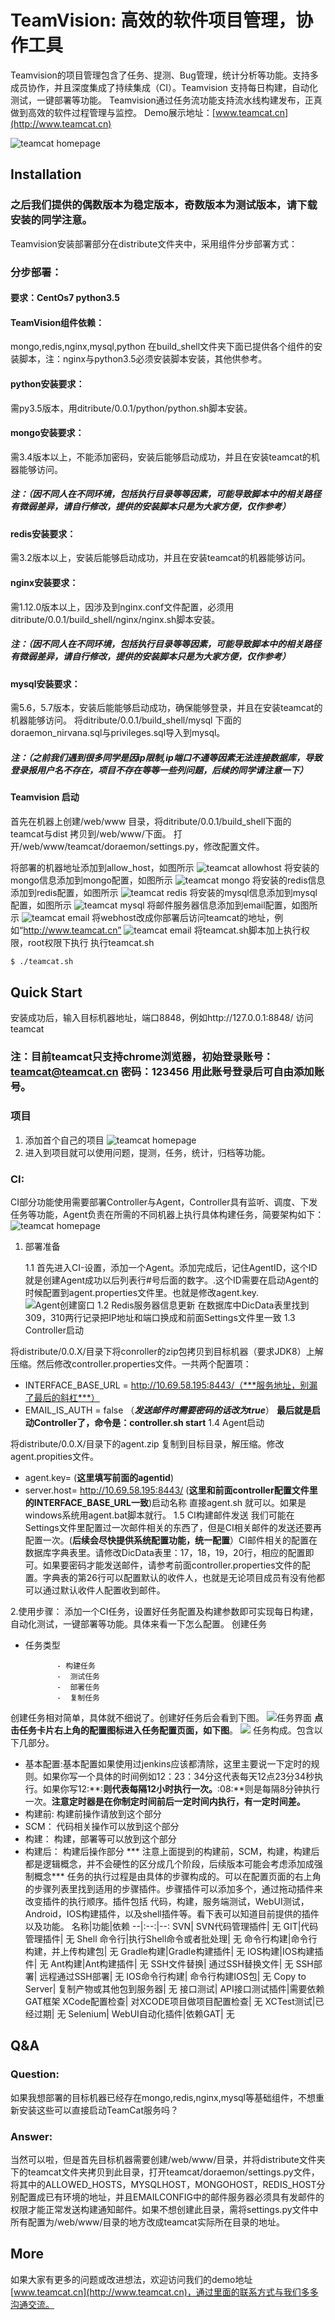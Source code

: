 # TeamVision: 高效的软件项目管理，协作工具

Teamvision的项目管理包含了任务、提测、Bug管理，统计分析等功能。支持多成员协作，并且深度集成了持续集成（CI）。Teamvision 支持每日构建，自动化测试，一键部署等功能。 Teamvision通过任务流功能支持流水线构建发布，正真做到高效的软件过程管理与监控。
Demo展示地址：[www.teamcat.cn](http://www.teamcat.cn)

![teamcat homepage](screenshots/Teamcat_homepage.jpg)

## Installation

### 之后我们提供的偶数版本为稳定版本，奇数版本为测试版本，请下载安装的同学注意。

Teamvision安装部署部分在distribute文件夹中，采用组件分步部署方式：

### 分步部署：
#### 要求：CentOs7  python3.5
#### TeamVision组件依赖：
mongo,redis,nginx,mysql,python
在build_shell文件夹下面已提供各个组件的安装脚本，注：nginx与python3.5必须安装脚本安装，其他供参考。
#### python安装要求：
需py3.5版本，用ditribute/0.0.1/python/python.sh脚本安装。
#### mongo安装要求：
需3.4版本以上，不能添加密码，安装后能够启动成功，并且在安装teamcat的机器能够访问。
##### 注：（因不同人在不同环境，包括执行目录等等因素，可能导致脚本中的相关路径有微弱差异，请自行修改，提供的安装脚本只是为大家方便，仅作参考）
#### redis安装要求：
需3.2版本以上，安装后能够启动成功，并且在安装teamcat的机器能够访问。
#### nginx安装要求：
需1.12.0版本以上，因涉及到nginx.conf文件配置，必须用ditribute/0.0.1/build_shell/nginx/nginx.sh脚本安装。
##### 注：（因不同人在不同环境，包括执行目录等等因素，可能导致脚本中的相关路径有微弱差异，请自行修改，提供的安装脚本只是为大家方便，仅作参考）
#### mysql安装要求：
需5.6，5.7版本，安装后能能够启动成功，确保能够登录，并且在安装teamcat的机器能够访问。
将ditribute/0.0.1/build_shell/mysql 下面的doraemon_nirvana.sql与privileges.sql导入到mysql。
##### 注：（之前我们遇到很多同学是因ip限制,ip端口不通等因素无法连接数据库，导致登录报用户名不存在，项目不存在等等一些列问题，后续的同学请注意一下）
#### Teamvision 启动
首先在机器上创建/web/www 目录，将ditribute/0.0.1/build_shell下面的 teamcat与dist 拷贝到/web/www/下面。
打开/web/www/teamcat/doraemon/settings.py，修改配置文件。

将部署的机器地址添加到allow_host，如图所示
![teamcat allowhost](screenshots/settings_allowhost.jpg)
将安装的mongo信息添加到mongo配置，如图所示
![teamcat mongo](screenshots/settings_mongo.jpg)
将安装的redis信息添加到redis配置，如图所示
![teamcat redis](screenshots/settings_redis.jpg)
将安装的mysql信息添加到mysql配置，如图所示
![teamcat mysql](screenshots/settings_mysql.jpg)
将邮件服务器信息添加到email配置，如图所示
![teamcat email](screenshots/settings_email.jpg)
将webhost改成你部署后访问teamcat的地址，例如“http://www.teamcat.cn”
![teamcat email](screenshots/settings_webhost.jpg)
将teamcat.sh脚本加上执行权限，root权限下执行
   执行teamcat.sh
   
   ```sh
   $ ./teamcat.sh
   ```

## Quick Start

   安装成功后，输入目标机器地址，端口8848，例如http://127.0.0.1:8848/ 访问teamcat
   
### 注：目前teamcat只支持chrome浏览器，初始登录账号：teamcat@teamcat.cn 密码：123456  用此账号登录后可自由添加账号。

### 项目
1. 添加首个自己的项目
![teamcat homepage](screenshots/Teamcat_program.jpg)
2. 进入到项目就可以使用问题，提测，任务，统计，归档等功能。
### CI:
   CI部分功能使用需要部署Controller与Agent，Controller具有监听、调度、下发任务等功能，Agent负责在所需的不同机器上执行具体构建任务，简要架构如下：
![teamcat homepage](screenshots/Teamcat_CI.jpg)
1. 部署准备
   
     1.1 首先进入CI-设置，添加一个Agent。添加完成后，记住AgentID，这个ID就是创建Agent成功以后列表行#号后面的数字。.这个ID需要在启动Agent的时候配置到agent.properties文件里。也就是修改agent.key.
 ![Agent创建窗口](screenshots/AgentCreate.png)
1.2 Redis服务器信息更新
在数据库中DicData表里找到309，310两行记录把IP地址和端口换成和前面Settings文件里一致
1.3 Controller启动
   
将distribute/0.0.X/目录下将conroller的zip包拷贝到目标机器（要求JDK8）上解压缩。然后修改controller.properties文件。一共两个配置项：
- INTERFACE_BASE_URL = http://10.69.58.195:8443/（***服务地址，别漏了最后的斜杠***）
- EMAIL_IS_AUTH = false （***发送邮件时需要密码的话改为true***）
**最后就是启动Controller了，命令是：controller.sh start**
1.4 Agent启动
   
将distribute/0.0.X/目录下的agent.zip 复制到目标目录，解压缩。修改agent.propities文件。
- agent.key= (**这里填写前面的agentid**)
- server.host= http://10.69.58.195:8443/ (**这里和前面controller配置文件里的INTERFACE_BASE_URL一致**)启动名称 直接agent.sh 就可以。如果是windows系统用agent.bat脚本就行。
1.5 CI构建邮件发送
我们可能在Settings文件里配置过一次邮件相关的东西了，但是CI相关邮件的发送还要再配置一次。(**后续会尽快提供系统配置功能，统一配置**）CI邮件相关的配置在数据库字典表里。请修改DicData表里：17，18，19，20行，相应的配置即可。如果要密码才能发送邮件，请参考前面controller.properties文件的配置。字典表的第26行可以配置默认的收件人，也就是无论项目成员有没有他都可以通过默认收件人配置收到邮件。

2.使用步骤：
   添加一个CI任务，设置好任务配置及构建参数即可实现每日构建，自动化测试，一键部署等功能。具体来看一下怎么配置。
    创建任务
- 任务类型
   
             - 构建任务
             -  测试任务
             -  部署任务
             -  复制任务
 创建任务相对简单，具体就不细说了。创建好任务后会看到下图。
![任务界面](screenshots/CITaskPage.png)
**点击任务卡片右上角的配置图标进入任务配置页面，如下图**。
![](screenshots/CIConfigBasic.png)
任务构成。包含以下几部分。
- 基本配置:基本配置如果使用过jenkins应该都清除，这里主要说一下定时的规则。如果你写一个具体的时间例如12：23：34分这代表每天12点23分34秒执行。如果你写12:**:**则代表每隔12小时执行一次。**:08:**则是每隔8分钟执行一次。**注意定时器是在你制定时间前后一定时间内执行，有一定时间差。**
- 构建前: 构建前操作请放到这个部分
- SCM： 代码相关操作可以放到这个部分
- 构建： 构建，部署等可以放到这个部分
- 构建后： 构建后操作部分
*** 注意上面提到的构建前，SCM，构建，构建后都是逻辑概念，并不会硬性的区分成几个阶段，后续版本可能会考虑添加成强制概念***
 任务的执行过程是由具体的步骤构成的。可以在配置页面的右上角的步骤列表里找到适用的步骤插件。步骤插件可以添加多个，通过拖动插件来改变插件的执行顺序。插件包括 代码，构建，服务端测试，WebUI测试，Android，IOS构建插件，以及shell插件等。看下表可以知道目前提供的插件以及功能。
名称|功能|依赖
--|:--:|--:
SVN| SVN代码管理插件| 无
GIT|代码管理插件| 无
Shell 命令行|执行Shell命令或者批处理| 无
命令行构建|命令行构建，并上传构建包| 无
Gradle构建|Gradle构建插件| 无
IOS构建|IOS构建插件| 无
Ant构建|Ant构建插件| 无
SSH文件替换| 通过SSH替换文件| 无
SSH部署| 远程通过SSH部署| 无
IOS命令行构建| 命令行构建IOS包| 无
Copy to Server| 复制产物或其他包到服务器| 无
接口测试| API接口测试插件|需要依赖GAT框架
XCode配置检查| 对XCODE项目做项目配置检查| 无
XCTest测试|已经过期| 无
Selenium| WebUI自动化插件|依赖GAT| 无
      

## Q&A
### Question:
如果我想部署的目标机器已经存在mongo,redis,nginx,mysql等基础组件，不想重新安装这些可以直接启动TeamCat服务吗？

### Answer:
当然可以啦，但是首先目标机器需要创建/web/www/目录，并将distribute文件夹下的teamcat文件夹拷贝到此目录，打开teamcat/doraemon/settings.py文件，将其中的ALLOWED_HOSTS，MYSQLHOST，MONGOHOST，REDIS_HOST分别配置成已有环境的地址，并且EMAILCONFIG中的邮件服务器必须具有发邮件的权限才能正常发送构建通知邮件。如果不想创建此目录，需将settings.py文件中所有配置为/web/www/目录的地方改成teamcat实际所在目录的地址。

## More

如果大家有更多的问题或改进想法，欢迎访问我们的demo地址[www.teamcat.cn](http://www.teamcat.cn)，通过里面的联系方式与我们多多沟通交流。

